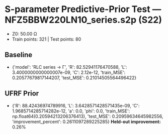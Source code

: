 # S-parameter Predictive-Prior Test — NFZ5BBW220LN10_series.s2p (S22)
- Z0: 50.00 Ω
- Train points: 321  |  Test points: 80

## Baseline
- {'model': 'RLC series -> Γ', 'R': 82.52941176470588, 'L': 3.4000000000000007e-09, 'C': 2.12e-12, 'train_MSE': 0.20577679817144207, 'test_MSE': 0.21014505564496422}

## UFRF Prior
- {'R': 88.42436974789916, 'L': 3.6428571428571435e-09, 'C': 1.9685714285714282e-12, 'a': 0.0, 'phi': 0.0, 'train_MSE': np.float64(0.20594213206376413), 'test_MSE': 0.20959634645982556, 'improvement_percent': 0.2611097289225285}
**Held-out improvement:** 0.26%